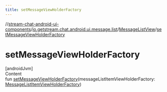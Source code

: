 ```yaml
---
title: setMessageViewHolderFactory
---
```

//[stream-chat-android-ui-components](../../../index.md)/[io.getstream.chat.android.ui.message.list](../index.md)/[MessageListView](index.md)/[setMessageViewHolderFactory](setMessageViewHolderFactory.md)



# setMessageViewHolderFactory  
[androidJvm]  
Content  
fun [setMessageViewHolderFactory](setMessageViewHolderFactory.md)(messageListItemViewHolderFactory: [MessageListItemViewHolderFactory](../../io.getstream.chat.android.ui.message.list.adapter/MessageListItemViewHolderFactory/index.md))  



